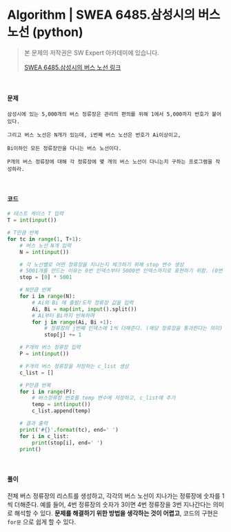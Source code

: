 # Algorithm | SWEA 6485.삼성시의 버스 노선 (python)

> 본 문제의 저작권은 SW Expert 아카데미에 있습니다.
>
> [SWEA 6485.삼성시의 버스 노선 링크](https://swexpertacademy.com/main/code/problem/problemDetail.do?contestProbId=AWczm7QaACgDFAWn&categoryId=AWczm7QaACgDFAWn&categoryType=CODE&problemTitle=6485&orderBy=FIRST_REG_DATETIME&selectCodeLang=ALL&select-1=&pageSize=10&pageIndex=1)

</br>

#### 문제

```
삼성시에 있는 5,000개의 버스 정류장은 관리의 편의를 위해 1에서 5,000까지 번호가 붙어 있다.

그리고 버스 노선은 N개가 있는데, i번째 버스 노선은 번호가 Ai이상이고,

Bi이하인 모든 정류장만을 다니는 버스 노선이다.

P개의 버스 정류장에 대해 각 정류장에 몇 개의 버스 노선이 다니는지 구하는 프로그램을 작성하라.
```

</br>

#### 코드

```python
# 테스트 케이스 T 입력
T = int(input())

# T만큼 반복
for tc in range(1, T+1):
    # 버스 노선 N개 입력
    N = int(input())

    # 각 노선별로 어떤 정류장을 지나는지 체크하기 위해 stop 변수 생성
    # 5001개를 만드는 이유는 0번 인덱스부터 5000번 인덱스까지로 표현하기 위함. (0번 인덱스는 의미X)
    stop = [0] * 5001

    # N만큼 반복
    for i in range(N):
        # Ai와 Bi 에 출발/도착 정류장 값을 입력
        Ai, Bi = map(int, input().split())
        # Ai부터 Bi까지 반복하며
        for j in range(Ai, Bi +1):
            # 정류장의 j번째 인덱스에 1씩 더해준다. (해당 정류장을 통과한다는 의미)
            stop[j] += 1

    # P개의 버스 정류장 입력
    P = int(input())

    # P개의 버스 정류장을 저장하는 c_list 생성
    c_list = []

    # P만큼 반복
    for i in range(P):
        # 버스정류장 번호를 temp 변수에 저장하고, c_list에 추가
        temp = int(input())
        c_list.append(temp)

    # 결과 출력
    print('#{}'.format(tc), end=' ')
    for i in c_list:
        print(stop[i], end=' ')
    print()
```

</br>

#### 풀이

전체 버스 정류장의 리스트를 생성하고, 각각의 버스 노선이 지나가는 정류장에 숫자를 1씩 더해준다. 예를 들어, 4번 정류장의 숫자가 3이면 4번 정류장을 3번 지나간다는 의미로 해석할 수 있다. **문제를 해결하기 위한 방법을 생각하는 것이 어렵고**, 코드의 구현은 `for문` 으로 쉽게 할 수 있다.
